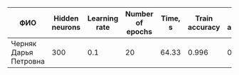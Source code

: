 ﻿
| ФИО | Hidden neurons| Learning rate | Number of epochs | Time, s |Train accuracy | Test accuracy |
|-|-|-|-|-|-|-|
| Черняк Дарья Петровна | 300 | 0.1 | 20 | 64.33 | 0.996 | 0.980 |
